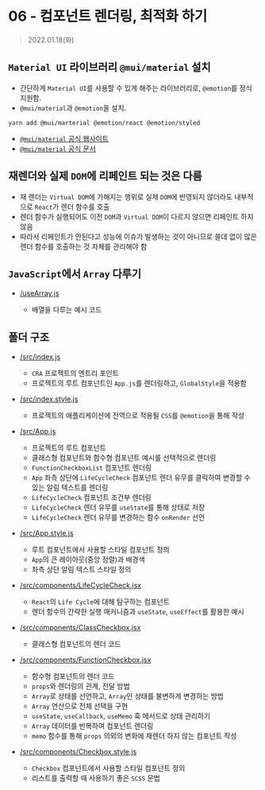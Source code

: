 # 06 - 컴포넌트 렌더링, 최적화 하기

> 2022.01.18(화)

## `Material UI` 라이브러리 `@mui/material` 설치

- 간단하게 `Material UI`를 사용할 수 있게 해주는 라이브러리로, `@emotion`를 정식 지원함.
- `@mui/material`과 `@emotion`을 설치.

```shell
yarn add @mui/marterial @emotion/react @emotion/styled
```

- [`@mui/material` 공식 웹사이트](https://mui.com/)
- [`@mui/material` 공식 문서](https://mui.com/getting-started/usage/)

## 재렌더와 실제 `DOM`에 리페인트 되는 것은 다름

- 재 렌더는 `Virtual DOM`에 가해지는 행위로 실제 `DOM`에 반영되지 않더라도 내부적으로 `React`가 렌더 함수를 호출
- 렌더 함수가 실행되어도 이전 `DOM`과 `Virtual DOM`이 다르지 않으면 리페인트 하지 않음
- 따라서 리페인트가 안된다고 성능에 이슈가 발생하는 것이 아니므로 쓸데 없이 많은 렌더 함수를 호출하는 것 자체를 관리해야 함

## `JavaScript`에서 `Array` 다루기

- [/useArray.js](./useArray.js)

  - 배열을 다루는 예시 코드

## 폴더 구조

- [/src/index.js](./src/index.js)

  - `CRA` 프로젝트의 엔트리 포인트
  - 프로젝트의 루트 컴포넌트인 `App.js`를 렌더링하고, `GlobalStyle`을 적용함

- [/src/index.style.js](./src/index.style.js)

  - 프로젝트의 애플리케이션에 전역으로 적용될 `CSS`를 `@emotion`을 통해 작성

- [/src/App.js](./src/App.js)

  - 프로젝트의 루트 컴포넌트
  - 클래스형 컴포넌트와 함수형 컴포넌트 예시를 선택적으로 렌더링
  - `FunctionCheckboxList` 컴포넌트 렌더링
  - `App` 좌측 상단에 `LifeCycleCheck` 컴포넌트 렌더 유무를 클릭하여 변경할 수 있는 알림 텍스트를 렌더링
  - `LifeCycleCheck` 컴포넌트 조건부 렌더링
  - `LifeCycleCheck` 렌더 유무를 `useState`를 통해 상태로 저장
  - `LifeCycleCheck` 렌더 유무를 변경하는 함수 `onRender` 선언

- [/src/App.style.js](./src/App.style.js)

  - 루트 컴포넌트에서 사용할 스타일 컴포넌트 정의
  - `App`의 큰 레이아웃(중앙 정렬)과 배경색
  - 좌측 상단 알림 텍스트 스타일 정의

- [/src/components/LifeCycleCheck.jsx](./src/components/LifeCycleCheck.jsx)

  - `React`의 `Life Cycle`에 대해 탐구하는 컴포넌트
  - 렌더 함수의 간략한 실행 매커니즘과 `useState`, `useEffect`를 활용한 예시

- [/src/components/ClassCheckbox.jsx](./src/components/ClassCheckbox.jsx)

  - 클래스형 컴포넌트의 렌더 코드

- [/src/components/FunctionCheckbox.jsx](./src/components/FunctionCheckbox.jsx)

  - 함수형 컴포넌트의 렌더 코드
  - `props`와 렌더링의 관계, 전달 방법
  - `Array`로 상태를 선언하고, `Array`인 상태를 불변하게 변경하는 방법
  - `Array` 연산으로 전체 선택을 구현
  - `useState`, `useCallback`, `useMemo` 훅 메서드로 상태 관리하기
  - `Array` 데이터를 반복하여 컴포넌트 렌더링
  - `memo` 함수를 통해 `props` 의외의 변화에 재렌더 하지 않는 컴포넌트 작성

- [/src/components/Checkbox.style.js](./src/components/Checkbox.style.js)

  - `Checkbox` 컴포넌트에서 사용할 스타일 컴포넌트 정의
  - 리스트를 출력할 때 사용하기 좋은 `SCSS` 문법
